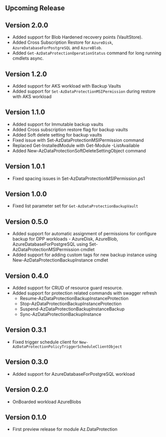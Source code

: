 <!--
    Please leave this section at the top of the change log.

    Changes for the upcoming release should go under the section titled "Upcoming Release", and should adhere to the following format:

    ## Upcoming Release
    * Overview of change #1
        - Additional information about change #1
    * Overview of change #2
        - Additional information about change #2
        - Additional information about change #2
    * Overview of change #3
    * Overview of change #4
        - Additional information about change #4

    ## YYYY.MM.DD - Version X.Y.Z (Previous Release)
    * Overview of change #1
        - Additional information about change #1
-->
## Upcoming Release

## Version 2.0.0
* Added support for Blob Hardened recovery points (VaultStore).
* Added Cross Subscription Restore for `AzureDisk`, `AzureDatabaseForPostgreSQL` and `AzureBlob`.
* Added `Get-AzDataProtectionOperationStatus` command for long running cmdlets async.

## Version 1.2.0
* Added support for AKS workload with Backup Vaults
* Added support for `Set-AzDataProtectionMSIPermission` during restore with AKS workload

## Version 1.1.0
* Added support for Immutable backup vaults
* Added Cross subscription restore flag for backup vaults
* Added Soft delete setting for backup vaults
* Fixed issue with Set-AzDataProtectionMSIPermission command
* Replaced Get-InstalledModule with Get-Module -ListAvailable
* Added New-AzDataProtectionSoftDeleteSettingObject command

## Version 1.0.1
* Fixed spacing issues in Set-AzDataProtectionMSIPermission.ps1

## Version 1.0.0
* Fixed list parameter set for `Get-AzDataProtectionBackupVault`

## Version 0.5.0
* Added support for automatic assignment of permissions for configure backup for DPP workloads - AzureDisk, AzureBlob, AzureDatabaseForPostgreSQL using Set-AzDataProtectionMSIPermission cmdlet
* Added support for adding custom tags for new backup instance using New-AzDataProtectionBackupInstance cmdlet

## Version 0.4.0
* Added support for CRUD of resource guard resource.
* Added support for protection related commands with swagger refresh
    - Resume-AzDataProtectionBackupInstanceProtection
    - Stop-AzDataProtectionBackupInstanceProtection
    - Suspend-AzDataProtectionBackupInstanceBackup
    - Sync-AzDataProtectionBackupInstance

## Version 0.3.1
* Fixed trigger schedule client for `New-AzDataProtectionPolicyTriggerScheduleClientObject`

## Version 0.3.0
* Added support for AzureDatabaseForPostgreSQL workload

## Version 0.2.0
* OnBoarded workload AzureBlobs

## Version 0.1.0
* First preview release for module Az.DataProtection

